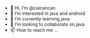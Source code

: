 - 👋 Hi, I’m @caicancan
- 👀 I’m interested in java and android
- 🌱 I’m currently learning java
- 💞️ I’m looking to collaborate on java
- 📫 How to reach me ...

<!---
caicancan/caicancan is a ✨ special ✨ repository because its `README.md` (this file) appears on your GitHub profile.
You can click the Preview link to take a look at your changes.
--->
